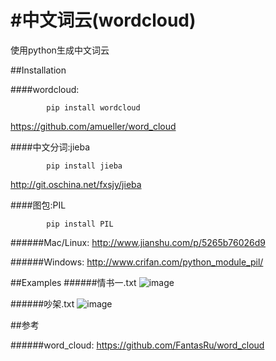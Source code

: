 #中文词云(wordcloud)
==========

使用python生成中文词云

##Installation

####wordcloud:

            pip install wordcloud
https://github.com/amueller/word_cloud

####中文分词:jieba

            pip install jieba
http://git.oschina.net/fxsjy/jieba

####图包:PIL

            pip install PIL

######Mac/Linux:
http://www.jianshu.com/p/5265b76026d9

######Windows:
http://www.crifan.com/python_module_pil/

##Examples
######情书一.txt
![image](https://github.com/FantasRu/wordcloud/blob/master/examples/ex1.jpg)

######吵架.txt
![image](https://github.com/FantasRu/wordcloud/blob/master/2.jpg)

##参考

######word_cloud:
https://github.com/FantasRu/word_cloud
